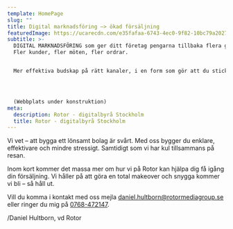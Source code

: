```yaml
---
template: HomePage
slug: ""
title: Digital marknadsföring –> ökad försäljning
featuredImage: https://ucarecdn.com/e35fafaa-6743-4ec0-9f82-10bc79a20271/
subtitle: >-
  DIGITAL MARKNADSFÖRING som ger ditt företag pengarna tillbaka flera gånger om.
  Fler kunder, fler möten, fler ordrar.


  Mer effektiva budskap på rätt kanaler, i en form som gör att du sticker ut bland dina konkurrenter.




  (Webbplats under konstruktion)
meta:
  description: Rotor - digitalbyrå Stockholm
  title: Rotor - digitalbyrå Stockholm
---
```

Vi vet – att bygga ett lönsamt bolag är svårt. Med oss bygger du enklare, effektivare och mindre stressigt. Samtidigt som vi har kul tillsammans på resan.

Inom kort kommer det massa mer om hur vi på Rotor kan hjälpa dig få igång din försäljning. Vi håller på att göra en total makeover och snygga kommer vi bli – så håll ut.

Vill du komma i kontakt med oss mejla [daniel.hultborn@rotormediagroup.se](mailto:daniel.hultborn@rotormediagroup.se) eller ringer du mig på [0768-472147](tel:0768-472147).

/Daniel Hultborn, vd Rotor